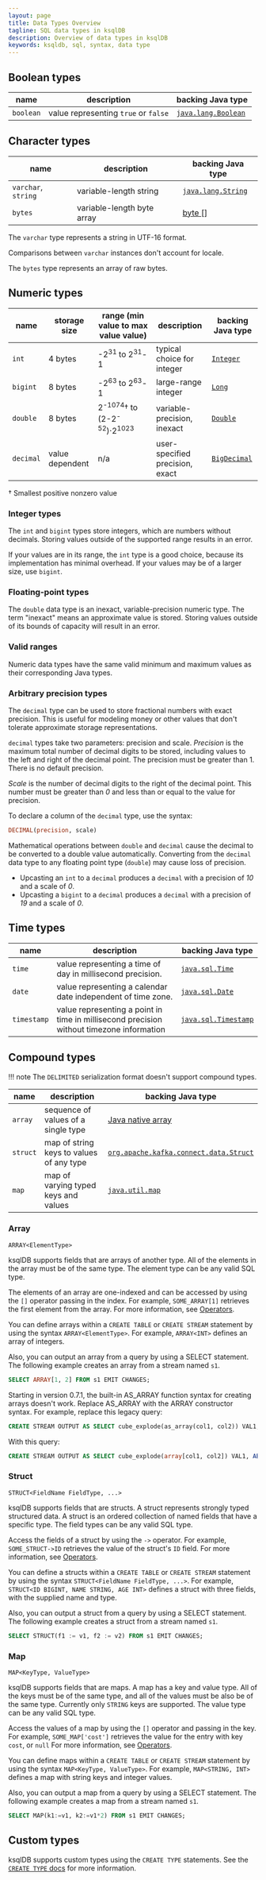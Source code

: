 ```yaml
---
layout: page
title: Data Types Overview
tagline: SQL data types in ksqlDB
description: Overview of data types in ksqlDB
keywords: ksqldb, sql, syntax, data type
---
```


## Boolean types

| name      | description                          | backing Java type
|-----------|--------------------------------------|------------------
| `boolean` | value representing `true` or `false` | [`java.lang.Boolean`](https://docs.oracle.com/en/java/javase/11/docs/api/java.base/java/lang/Boolean.html)

## Character types

| name                | description                | backing Java type
|---------------------|----------------------------|------------------
| `varchar`, `string` | variable-length string     | [`java.lang.String`](https://docs.oracle.com/en/java/javase/11/docs/api/java.base/java/lang/String.html)
| `bytes`             | variable-length byte array | [byte []](https://docs.oracle.com/javase/8/docs/api/java/lang/Byte.html)

The `varchar` type represents a string in UTF-16 format.

Comparisons between `varchar` instances don't account for locale.

The `bytes` type represents an array of raw bytes.

## Numeric types

| name      | storage size    | range (min value to max value value)        | description                     | backing Java type
|-----------|-----------------|---------------------------------------------|---------------------------------|------------------
| `int`     | 4 bytes         | -2<sup>31</sup> to 2<sup>31</sup>-1         | typical choice for integer      | [`Integer`](https://docs.oracle.com/en/java/javase/11/docs/api/java.base/java/lang/Integer.html)
| `bigint`  | 8 bytes         | -2<sup>63</sup> to 2<sup>63</sup>-1         | large-range integer             | [`Long`](https://docs.oracle.com/en/java/javase/11/docs/api/java.base/java/lang/Long.html)
| `double`  | 8 bytes         | 2<sup>-1074</sup>&#8224; to (2-2<sup>-52</sup>)·2<sup>1023</sup> | variable-precision, inexact     | [`Double`](https://docs.oracle.com/en/java/javase/11/docs/api/java.base/java/lang/Double.html)
| `decimal` | value dependent | n/a                                         | user-specified precision, exact | [`BigDecimal`](https://docs.oracle.com/en/java/javase/11/docs/api/java.base/java/math/BigDecimal.html)
&#8224; Smallest positive nonzero value

### Integer types

The `int` and `bigint` types store integers, which are numbers without
decimals. Storing values outside of the supported range results in an error.

If your values are in its range, the `int` type is a good choice, because
its implementation has minimal overhead. If your values may be of
a larger size, use `bigint`.

### Floating-point types

The `double` data type is an inexact, variable-precision numeric type. The term
"inexact" means an approximate value is stored. Storing values outside of its
bounds of capacity will result in an error.

### Valid ranges

Numeric data types have the same valid minimum and maximum values as their
corresponding Java types. 

### Arbitrary precision types

The `decimal` type can be used to store fractional numbers with exact precision.
This is useful for modeling money or other values that don't tolerate
approximate storage representations.

`decimal` types take two parameters: precision and scale. *Precision* is the
maximum total number of decimal digits to be stored, including values to the
left and right of the decimal point. The precision must be greater than 1.
There is no default precision.

*Scale* is the number of decimal digits to the right of the decimal point. This
number must be greater than _0_ and less than or equal to the value for precision.

To declare a column of the `decimal` type, use the syntax:

```sql
DECIMAL(precision, scale)
```

Mathematical operations between `double` and `decimal` cause the decimal to be
converted to a double value automatically. Converting from the `decimal` data
type to any floating point type (`double`) may cause loss of precision.

- Upcasting an `int` to a `decimal` produces a `decimal` with a precision of _10_
and a scale of _0_.
- Upcasting a `bigint` to a `decimal` produces a `decimal` with a precision of _19_
and a scale of _0_.

## Time types

| name      | description                                                     | backing Java type
|-----------|-----------------------------------------------------------------|------------------
|`time`     | value representing a time of day in millisecond precision.      | [`java.sql.Time`](https://docs.oracle.com/en/java/javase/11/docs/api/java.sql/java/sql/Time.html)
|`date`     | value representing a calendar date independent of time zone.    | [`java.sql.Date`](https://docs.oracle.com/en/java/javase/11/docs/api/java.sql/java/sql/Date.html)
|`timestamp`| value representing a point in time in millisecond precision without timezone information | [`java.sql.Timestamp`](https://docs.oracle.com/en/java/javase/11/docs/api/java.sql/java/sql/Timestamp.html)

## Compound types

!!! note
    The `DELIMITED` serialization format doesn't support compound types.

| name     | description                              | backing Java type
|----------|------------------------------------------|------------------
| `array`  | sequence of values of a single type      | [Java native array](https://docs.oracle.com/javase/specs/jls/se11/html/jls-10.html)
| `struct` | map of string keys to values of any type | [`org.apache.kafka.connect.data.Struct`](https://kafka.apache.org/27/javadoc/index.html?org/apache/kafka/connect/data/Struct.html)
| `map`    | map of varying typed keys and values     | [`java.util.map`](https://docs.oracle.com/en/java/javase/11/docs/api/java.base/java/util/Map.html)


### Array

`ARRAY<ElementType>`

ksqlDB supports fields that are arrays of another type. All of the elements
in the array must be of the same type. The element type can be any valid
SQL type.

The elements of an array are one-indexed and can be accessed by using
the `[]` operator passing in the index. For example, `SOME_ARRAY[1]`
retrieves the first element from the array. For more information, see
[Operators](/developer-guide/ksqldb-reference/operators).

You can define arrays within a `CREATE TABLE` or `CREATE STREAM`
statement by using the syntax `ARRAY<ElementType>`. For example,
`ARRAY<INT>` defines an array of integers.

Also, you can output an array from a query by using a SELECT statement.
The following example creates an array from a stream named `s1`. 

```sql
SELECT ARRAY[1, 2] FROM s1 EMIT CHANGES;
```

Starting in version 0.7.1, the built-in AS_ARRAY function syntax for
creating arrays doesn't work. Replace AS_ARRAY with the ARRAY constructor
syntax. For example, replace this legacy query:

```sql
CREATE STREAM OUTPUT AS SELECT cube_explode(as_array(col1, col2)) VAL1, ABS(col3) VAL2 FROM TEST;
```

With this query:

```sql
CREATE STREAM OUTPUT AS SELECT cube_explode(array[col1, col2]) VAL1, ABS(col3) VAL2 FROM TEST;
```

### Struct

`STRUCT<FieldName FieldType, ...>`

ksqlDB supports fields that are structs. A struct represents strongly
typed structured data. A struct is an ordered collection of named fields
that have a specific type. The field types can be any valid SQL type.

Access the fields of a struct by using the `->` operator. For example,
`SOME_STRUCT->ID` retrieves the value of the struct's `ID` field. For
more information, see [Operators](/developer-guide/ksqldb-reference/operators).

You can define a structs within a `CREATE TABLE` or `CREATE STREAM`
statement by using the syntax `STRUCT<FieldName FieldType, ...>`. For
example, `STRUCT<ID BIGINT, NAME STRING, AGE INT>` defines a struct with
three fields, with the supplied name and type.

Also, you can output a struct from a query by using a SELECT statement.
The following example creates a struct from a stream named `s1`.

```sql
SELECT STRUCT(f1 := v1, f2 := v2) FROM s1 EMIT CHANGES;
```

### Map

`MAP<KeyType, ValueType>`

ksqlDB supports fields that are maps. A map has a key and value type. All
of the keys must be of the same type, and all of the values must be also
be of the same type. Currently only `STRING` keys are supported. The
value type can be any valid SQL type.

Access the values of a map by using the `[]` operator and passing in the
key. For example, `SOME_MAP['cost']` retrieves the value for the entry
with key `cost`, or `null` For more information, see
[Operators](/developer-guide/ksqldb-reference/operators).

You can define maps within a `CREATE TABLE` or `CREATE STREAM` statement
by using the syntax `MAP<KeyType, ValueType>`. For example,
`MAP<STRING, INT>` defines a map with string keys and integer values.

Also, you can output a map from a query by using a SELECT statement.
The following example creates a map from a stream named `s1`.

```sql
SELECT MAP(k1:=v1, k2:=v1*2) FROM s1 EMIT CHANGES;
```

## Custom types

ksqlDB supports custom types using the `CREATE TYPE` statements.
See the [`CREATE TYPE` docs](/developer-guide/ksqldb-reference/create-type) for more information.
